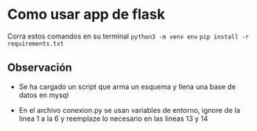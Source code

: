 # Como usar app de flask
Corra estos comandos en su terminal
```python3 -m venv env```
```pip install -r requirements.txt```

## Observación
- Se ha cargado un script que arma un esquema y llena una base de datos en mysql

- En el archivo conexion.py se usan variables de entorno, ignore de la linea 1 a la 6 y reemplaze lo necesario en las lineas 13 y 14